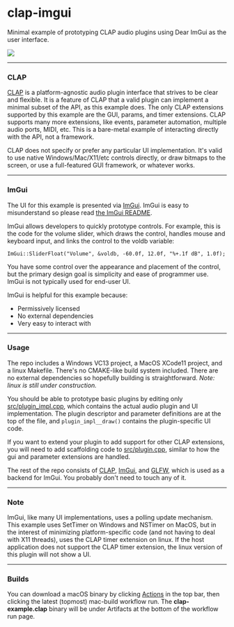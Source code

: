 # clap-imgui

Minimal example of prototyping CLAP audio plugins using Dear ImGui as the user interface.

![](https://github.com/schwaaa/clap-plugin/blob/main/clap_imgui_screencap.gif?raw=true)

---
### CLAP

[CLAP](https://github.com/free-audio/clap#readme) is a platform-agnostic audio plugin interface that strives to be clear and flexible. It is a feature of CLAP that a valid plugin can implement a minimal subset of the API, as this example does. The only CLAP extensions supported by this example are the GUI, params, and timer extensions. CLAP supports many more extensions, like events, parameter automation, multiple audio ports, MIDI, etc. This is a bare-metal example of interacting directly with the API, not a framework.

CLAP does not specify or prefer any particular UI implementation. It's valid to use native Windows/Mac/X11/etc controls directly, or draw bitmaps to the screen, or use a full-featured GUI framework, or whatever works.

---
### ImGui

The UI for this example is presented via [ImGui](https://github.com/ocornut/imgui). ImGui is easy to misunderstand so please read [the ImGui README](https://github.com/ocornut/imgui#readme).

ImGui allows developers to quickly prototype controls. For example, this is the code for the volume slider, which draws the control, handles mouse and keyboard input, and links the control to the voldb variable:

```ImGui::SliderFloat("Volume", &voldb, -60.0f, 12.0f, "%+.1f dB", 1.0f);```

You have some control over the appearance and placement of the control, but the primary design goal is simplicity and ease of programmer use. ImGui is not typically used for end-user UI.

ImGui is helpful for this example because:
- Permissively licensed
- No external dependencies
- Very easy to interact with

---
### Usage

The repo includes a Windows VC13 project, a MacOS XCode11 project, and a linux Makefile. There's no CMAKE-like build system included. There are no external dependencies so hopefully building is straightforward.  *Note: linux is still under construction.*

You should be able to prototype basic plugins by editing only [src/plugin_impl.cpp](https://github.com/schwaaa/clap-imgui/blob/main/src/plugin_impl.cpp), which contains the actual audio plugin and UI implementation. The plugin descriptor and parameter definitions are at the top of the file, and `plugin_impl__draw()` contains the plugin-specific UI code.

If you want to extend your plugin to add support for other CLAP extensions, you will need to add scaffolding code to  [src/plugin.cpp](https://github.com/schwaaa/clap-imgui/blob/main/src/plugin.cpp), similar to how the gui and parameter extensions are handled.

The rest of the repo consists of [CLAP](https://github.com/free-audio/clap), [ImGui](https://github.com/ocornut/imgui), and [GLFW](https://github.com/glfw/glfw), which is used as a backend for ImGui. You probably don't need to touch any of it.

---
### Note

ImGui, like many UI implementations, uses a polling update mechanism. This example uses SetTimer on Windows and NSTimer on MacOS, but in the interest of minimizing platform-specific code (and not having to deal with X11 threads), uses the CLAP timer extension on linux. If the host application does not support the CLAP timer extension, the linux version of this plugin will not show a UI.

---
### Builds

You can download a macOS binary by clicking [Actions](https://github.com/schwaaa/clap-imgui/actions) in the top bar, then clicking the latest (topmost) mac-build workflow run. The **clap-example.clap** binary will be under Artifacts at the bottom of the workflow run page.
